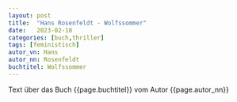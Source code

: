 ```yaml
---
layout: post
title:  "Hans Rosenfeldt - Wolfssommer"
date:   2023-02-18
categories: [buch,thriller]
tags: [feministisch]
autor_vn: Hans
autor_nn: Rosenfeldt
buchtitel: Wolfssommer
---
```


Text über das Buch {{page.buchtitel}} vom Autor {{page.autor_nn}}
